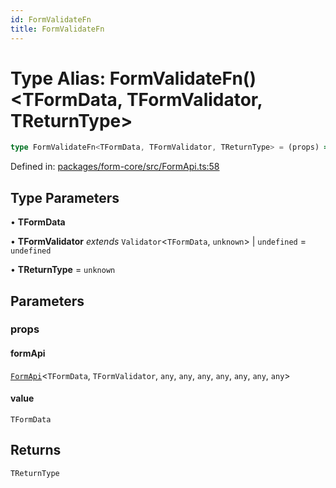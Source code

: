 ```yaml
---
id: FormValidateFn
title: FormValidateFn
---
```


<!-- DO NOT EDIT: this page is autogenerated from the type comments -->

# Type Alias: FormValidateFn()\<TFormData, TFormValidator, TReturnType\>

```ts
type FormValidateFn<TFormData, TFormValidator, TReturnType> = (props) => TReturnType;
```

Defined in: [packages/form-core/src/FormApi.ts:58](https://github.com/TanStack/form/blob/main/packages/form-core/src/FormApi.ts#L58)

## Type Parameters

• **TFormData**

• **TFormValidator** *extends* `Validator`\<`TFormData`, `unknown`\> \| `undefined` = `undefined`

• **TReturnType** = `unknown`

## Parameters

### props

#### formApi

[`FormApi`](../classes/formapi.md)\<`TFormData`, `TFormValidator`, `any`, `any`, `any`, `any`, `any`, `any`, `any`\>

#### value

`TFormData`

## Returns

`TReturnType`
